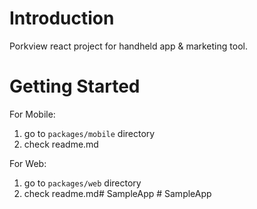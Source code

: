 # Introduction 
Porkview react project for handheld app & marketing tool.

# Getting Started
For Mobile:
1. go to `packages/mobile` directory
2. check readme.md

For Web:
1. go to `packages/web` directory
2. check readme.md#   S a m p l e A p p  
 #   S a m p l e A p p  
 